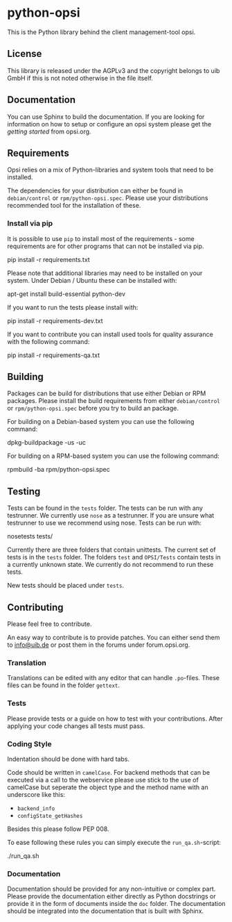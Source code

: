 # python-opsi

This is the Python library behind the client management-tool opsi.


## License

This library is released under the AGPLv3 and the copyright belongs to
uib GmbH if this is not noted otherwise in the file itself.


## Documentation

You can use Sphinx to build the documentation.
If you are looking for information on how to setup or configure an opsi
system please get the _getting started_ from opsi.org.


## Requirements

Opsi relies on a mix of Python-libraries and system tools that need to
be installed.

The dependencies for your distribution can either be found in
``debian/control`` or ``rpm/python-opsi.spec``.
Please use your distributions recommended tool for the installation of
these.

### Install via pip

It is possible to use ``pip`` to install most of the requirements - some
requirements are for other programs that can not be installed via pip.

  pip install -r requirements.txt


Please note that additional libraries may need to be installed on your
system.
Under Debian / Ubuntu these can be installed with:

  apt-get install build-essential python-dev


If you want to run the tests please install with:

  pip install -r requirements-dev.txt


If you want to contribute you can install used tools for quality assurance with the following command:

  pip install -r requirements-qa.txt


## Building

Packages can be build for distributions that use either Debian or RPM
packages.
Please install the build requirements from either ``debian/control`` or
``rpm/python-opsi.spec`` before you try to build an package.

For building on a Debian-based system you can use the following command:

  dpkg-buildpackage -us -uc


For building on a RPM-based system you can use the following command:

  rpmbuild -ba rpm/python-opsi.spec


## Testing

Tests can be found in the ``tests`` folder. The tests can be run with
any testrunner. We currently use ``nose`` as a testrunner. If you are
unsure what testrunner to use we recommend using nose.
Tests can be run with:

  nosetests tests/


Currently there are three folders that contain unittests. The current
set of tests is in the ``tests`` folder. The folders ``test`` and
``OPSI/Tests`` contain tests in a currently unknown state. We currently
do not recommend to run these tests.

New tests should be placed under ``tests``.


## Contributing

Please feel free to contribute.

An easy way to contribute is to provide patches. You can either send
them to info@uib.de or post them in the forums under forum.opsi.org.

### Translation

Translations can be edited with any editor that can handle ``.po``-files.
These files can be found in the folder ``gettext``.

### Tests

Please provide tests or a guide on how to test with your contributions.
After applying your code changes all tests must pass.

### Coding Style

Indentation should be done with hard tabs.

Code should be written in ``camelCase``.
For backend methods that can be executed via a call to the webservice
please use stick to the use of camelCase but seperate the object type
and the method name with an underscore like this:

* ``backend_info``
* ``configState_getHashes``


Besides this please follow PEP 008.

To ease following these rules you can simply execute the
``run_qa.sh``-script:

  ./run_qa.sh


### Documentation

Documentation should be provided for any non-intuitive or complex part.
Please provide the documentation either directly as Python docstrings or
provide it in the form of documents inside the ``doc`` folder.
The documentation should be integrated into the documentation that is
built with Sphinx.
